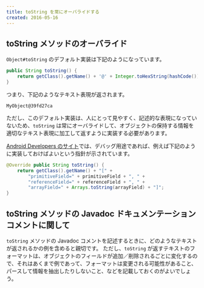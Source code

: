 ```yaml
---
title: toString を常にオーバライドする
created: 2016-05-16
---
```


toString メソッドのオーバライド
----

`Object#toString` のデフォルト実装は下記のようになっています。

```java
public String toString() {
    return getClass().getName() + '@' + Integer.toHexString(hashCode());
}
```

つまり、下記のようなテキスト表現が返されます。

```
MyObject@39fd27ca
```

ただし、このデフォルト実装は、人にとって見やすく、記述的な表現になっていないため、`toString` は常にオーバライドして、オブジェクトの保持する情報を適切なテキスト表現に加工して返すように実装する必要があります。

[Android Developers のサイト](http://developer.android.com/intl/ja/reference/java/lang/Object.html#writing_toString)では、デバッグ用途であれば、例えば下記のように実装しておけばよいという指針が示されています。

```java
@Override public String toString() {
    return getClass().getName() + "[" +
        "primitiveField=" + primitiveField + ", " +
        "referenceField=" + referenceField + ", " +
        "arrayField=" + Arrays.toString(arrayField) + "]";
}
```

toString メソッドの Javadoc ドキュメンテーションコメントに関して
----

`toString` メソッドの Javadoc コメントを記述するときに、どのようなテキストが返されるかの例を含めると親切です。
ただし、`toString` が返すテキストのフォーマットは、オブジェクトのフィールドが追加／削除されるごとに変化するので、それはあくまで例であって、フォーマットは変更される可能性があること、パースして情報を抽出したりしないこと、などを記載しておくのがよいでしょう。

